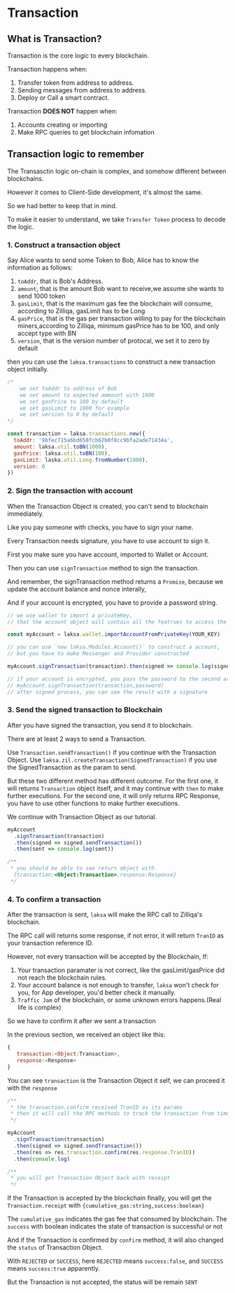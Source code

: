 # Transaction

## What is Transaction?

Transaction is the core logic to every blockchain.

Transaction happens when:

1.  Transfer token from address to address.
2.  Sending messages from address to address.
3.  Deploy or Call a smart contract.

Transaction **DOES NOT** happen when:

1. Accounts creating or importing
2. Make RPC queries to get blockchain infomation

## Transaction logic to remember

The Transasctin logic on-chain is complex, and somehow different between blockchains.

However it comes to Client-Side development, it's almost the same.

So we had better to keep that in mind.

To make it easier to understand, we take `Transfer Token` process to decode the logic.

### 1. Construct a transaction object

Say Alice wants to send some Token to Bob, Alice has to know the information as follows:

1. `toAddr`, that is Bob's Address.
2. `amount`, that is the amount Bob want to receive,we assume she wants to send 1000 token
3. `gasLimit`, that is the maximum gas fee the blockchain will consume, according to Zilliqa, gasLimit has to be Long
4. `gasPrice`, that is the gas per transaction willing to pay for the blockchain miners,according to Zilliqa, minimum gasPrice has to be 100, and only accept type with BN
5. `version`, that is the version number of protocal, we set it to zero by default

then you can use the `laksa.transactions` to construct a new transaction object initially.

```javascript
/*
    we set toAddr to address of Bob
    we set amount to expected ammount with 1000
    we set gasPrice to 100 by default
    we set gasLimit to 1000 for example
    we set version to 0 by default
*/

const transaction = laksa.transactions.new({
  toAddr: '9bfec715a6bd658fcb62b0f8cc9bfa2ade71434a',
  amount: laksa.util.toBN(1000),
  gasPrice: laksa.util.toBN(100),
  gasLimit: laska.util.Long.fromNumber(1000),
  version: 0
})
```

### 2. Sign the transaction with account

When the Transaction Object is created, you can't send to blockchain immediately.

Like you pay someone with checks, you have to sign your name.

Every Transaction needs signature, you have to use account to sign it.

First you make sure you have account, imported to Wallet or Account.

Then you can use `signTransaction` method to sign the transaction.

And remember, the signTransaction method returns a `Promise`, because we update the account balance and nonce interally,

And if your account is encrypted, you have to provide a password string.

```javascript
// we use wallet to import a privateKey,
// that the account object will contain all the featrues to access the blockchain

const myAccount = laksa.wallet.importAccountFromPrivateKey(YOUR_KEY)

// you can use `new laksa.Modules.Account()` to construct a account,
// but you have to make Messenger and Provider constructed

myAccount.signTransaction(transaction).then(signed => console.log(signed))

// if your account is encrypted, you pass the password to the second argument.
// myAccount.signTransaction(transaction,password)
// after signed process, you can see the result with a signature
```

### 3. Send the signed transaction to Blockchain

After you have signed the transaction, you send it to blockchain.

There are at least 2 ways to send a Transaction.

Use `Transaction.sendTransaction()` if you continue with the Transaction Object.
Use `laksa.zil.createTransaction(SignedTransaction)` if you use the SignedTransaction as the param to send.

But these two different method has different outcome.
For the first one, it will returns `Transaction` object itself, and it may continue with `then` to make further executions.
For the second one, it will only returns RPC Response, you have to use other functions to make further executions.

We continue with Transaction Object as our tutorial.

```javascript
myAccount
  .signTransaction(transaction)
  .then(signed => signed.sendTransaction())
  .then(sent => console.log(sent))

/**
 * you should be able to see return object with
  {transaction:<Object:Transaction>,response:Response}
 */
```

### 4. To confirm a transaction

After the transaction is sent, `laksa` will make the RPC call to Zilliqa's blockchain.

The RPC call will returns some response, if not error, it will return `TranID` as your transaction reference ID.

However, not every transaction will be accepted by the Blockchain, If:

1. Your transaction paramater is not correct, like the gasLimit/gasPrice did not reach the blockchain rules.
2. Your account balance is not enough to transfer, `laksa` won't check for you, for App developer, you'd better check it manually.
3. `Traffic Jam` of the blockchain, or some unknown errors happens.(Real life is complex)

So we have to confirm it after we sent a transaction

In the previous section, we received an object like this:

```javascript
{
   transaction:<Object:Transaction>,
   response:<Response>
}
```

You can see `transaction` is the Transaction Object it self, we can proceed it with the `response`

```javascript
/**
 * the transaction.confirm received TranID as its params
 * then it will call the RPC methods to track the transaction from time to time
 */

myAccount
  .signTransaction(transaction)
  .then(signed => signed.sendTransaction())
  .then(res => res.transaction.confirm(res.response.TranID))
  .then(console.log)

/**
 * you will get Transaction Object back with receipt
 */
```

If the Transaction is accepted by the blockchain finally, you will get the `Transaction.receipt` with `{cumulative_gas:string,success:boolean}`

The `cumulative_gas` indicates the gas fee that consumed by blockchain.
The `success` with boolean indicates the state of transaction is successful or not

And if the Transaction is confirmed by `confirm` method, it will also changed the `status` of Transaction Object.

With `REJECTED` or `SUCCESS`, here `REJECTED` means `success:false`, and `SUCCESS` means `success:true` apparently.

But the Transaction is not accepted, the status will be remain `SENT`
